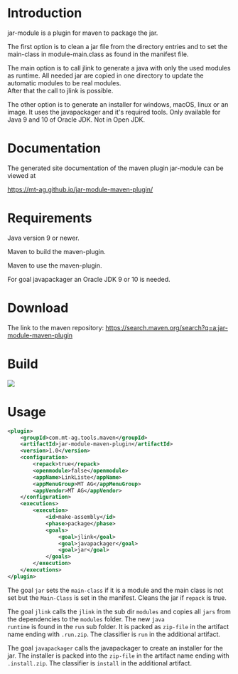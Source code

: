 # Introduction
jar-module is a plugin for maven to package the jar.

The first option is to clean a jar file from the directory entries and to set the main-class 
in module-main.class as found in the manifest file. 

The main option is to call jlink to generate a java with only the used modules as runtime.
All needed jar are copied in one directory to update the automatic modules to be real modules.  
After that the call to jlink is possible.

The other option is to generate an installer for windows, macOS, linux or an image. It uses the 
javapackager and it's required tools. Only available for Java 9 and 10 of Oracle JDK. 
Not in Open JDK.   

# Documentation
The generated site documentation of the maven plugin jar-module can be viewed at 

https://mt-ag.github.io/jar-module-maven-plugin/

# Requirements
Java version 9 or newer.

Maven to build the maven-plugin.

Maven to use the maven-plugin.

For goal javapackager an Oracle JDK 9 or 10 is needed.

# Download

The link to the maven repository:
https://search.maven.org/search?q=a:jar-module-maven-plugin

# Build
![](https://github.com/mt-ag/jar-module-maven-plugin/workflows/maven_windows/badge.svg)

# Usage
```xml
<plugin>
    <groupId>com.mt-ag.tools.maven</groupId>
    <artifactId>jar-module-maven-plugin</artifactId>
    <version>1.0</version>
    <configuration>
        <repack>true</repack>
        <openmodule>false</openmodule>
        <appName>LinkListe</appName>
        <appMenuGroup>MT AG</appMenuGroup>
        <appVendor>MT AG</appVendor>
    </configuration>
    <executions>
        <execution>
            <id>make-assembly</id>
            <phase>package</phase>
            <goals>
                <goal>jlink</goal>
                <goal>javapackager</goal>
                <goal>jar</goal>
            </goals>
        </execution>
    </executions>
</plugin>
```

The goal <code>jar</code> sets the <code>main-class</code> if it is a module and the main class is not set
but the <code>Main-Class</code> is set in the manifest. Cleans the jar if <code>repack</code> is true.
 
The goal <code>jlink</code> calls the <code>jlink</code> in the sub dir <code>modules</code> and copies 
all <code>jars</code> from the dependencies to the <code>modules</code> folder.
The new <code>java runtime</code> is found in the <code>run</code> sub folder. It is packed as 
<code>zip-file</code> in the artifact name ending with <code>.run.zip</code>. The classifier is 
<code>run</code> in the additional artifact.

The goal <code>javapackager</code> calls the javapackager to create an installer for the jar. The installer
is packed into the <code>zip-file</code> in the artifact name ending with <code>.install.zip</code>. The 
classifier is <code>install</code> in the additional artifact.
 
